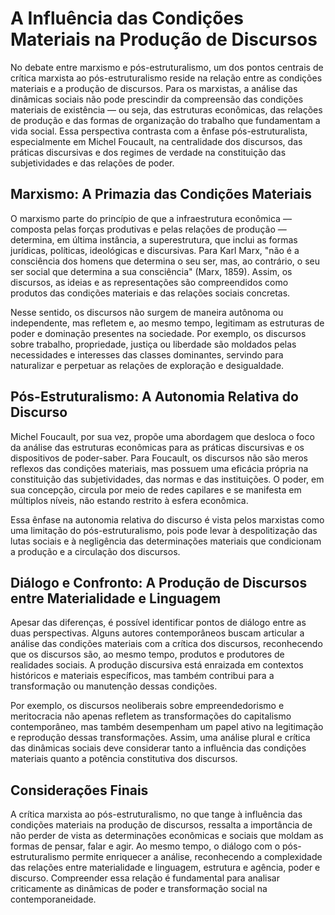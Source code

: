 
# A Influência das Condições Materiais na Produção de Discursos

No debate entre marxismo e pós-estruturalismo, um dos pontos centrais de crítica marxista ao pós-estruturalismo reside na relação entre as condições materiais e a produção de discursos. Para os marxistas, a análise das dinâmicas sociais não pode prescindir da compreensão das condições materiais de existência — ou seja, das estruturas econômicas, das relações de produção e das formas de organização do trabalho que fundamentam a vida social. Essa perspectiva contrasta com a ênfase pós-estruturalista, especialmente em Michel Foucault, na centralidade dos discursos, das práticas discursivas e dos regimes de verdade na constituição das subjetividades e das relações de poder.

## Marxismo: A Primazia das Condições Materiais

O marxismo parte do princípio de que a infraestrutura econômica — composta pelas forças produtivas e pelas relações de produção — determina, em última instância, a superestrutura, que inclui as formas jurídicas, políticas, ideológicas e discursivas. Para Karl Marx, "não é a consciência dos homens que determina o seu ser, mas, ao contrário, o seu ser social que determina a sua consciência" (Marx, 1859). Assim, os discursos, as ideias e as representações são compreendidos como produtos das condições materiais e das relações sociais concretas.

Nesse sentido, os discursos não surgem de maneira autônoma ou independente, mas refletem e, ao mesmo tempo, legitimam as estruturas de poder e dominação presentes na sociedade. Por exemplo, os discursos sobre trabalho, propriedade, justiça ou liberdade são moldados pelas necessidades e interesses das classes dominantes, servindo para naturalizar e perpetuar as relações de exploração e desigualdade.

## Pós-Estruturalismo: A Autonomia Relativa do Discurso

Michel Foucault, por sua vez, propõe uma abordagem que desloca o foco da análise das estruturas econômicas para as práticas discursivas e os dispositivos de poder-saber. Para Foucault, os discursos não são meros reflexos das condições materiais, mas possuem uma eficácia própria na constituição das subjetividades, das normas e das instituições. O poder, em sua concepção, circula por meio de redes capilares e se manifesta em múltiplos níveis, não estando restrito à esfera econômica.

Essa ênfase na autonomia relativa do discurso é vista pelos marxistas como uma limitação do pós-estruturalismo, pois pode levar à despolitização das lutas sociais e à negligência das determinações materiais que condicionam a produção e a circulação dos discursos.

## Diálogo e Confronto: A Produção de Discursos entre Materialidade e Linguagem

Apesar das diferenças, é possível identificar pontos de diálogo entre as duas perspectivas. Alguns autores contemporâneos buscam articular a análise das condições materiais com a crítica dos discursos, reconhecendo que os discursos são, ao mesmo tempo, produtos e produtores de realidades sociais. A produção discursiva está enraizada em contextos históricos e materiais específicos, mas também contribui para a transformação ou manutenção dessas condições.

Por exemplo, os discursos neoliberais sobre empreendedorismo e meritocracia não apenas refletem as transformações do capitalismo contemporâneo, mas também desempenham um papel ativo na legitimação e reprodução dessas transformações. Assim, uma análise plural e crítica das dinâmicas sociais deve considerar tanto a influência das condições materiais quanto a potência constitutiva dos discursos.

## Considerações Finais

A crítica marxista ao pós-estruturalismo, no que tange à influência das condições materiais na produção de discursos, ressalta a importância de não perder de vista as determinações econômicas e sociais que moldam as formas de pensar, falar e agir. Ao mesmo tempo, o diálogo com o pós-estruturalismo permite enriquecer a análise, reconhecendo a complexidade das relações entre materialidade e linguagem, estrutura e agência, poder e discurso. Compreender essa relação é fundamental para analisar criticamente as dinâmicas de poder e transformação social na contemporaneidade.
```
